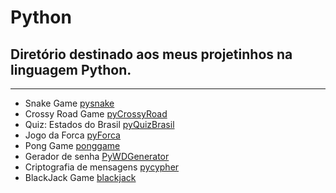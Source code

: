 # Python

## Diretório destinado aos meus projetinhos na linguagem Python.

---

* Snake Game [pysnake](https://github.com/danielns-op/Python/tree/main/pysnake)
* Crossy Road Game [pyCrossyRoad](https://github.com/danielns-op/Python/tree/main/pyCrossyRoad)
* Quiz: Estados do Brasil [pyQuizBrasil](https://github.com/danielns-op/Python/tree/main/pyQuizBrasil)
* Jogo da Forca [pyForca](https://github.com/danielns-op/Python/tree/main/Pyforca)
* Pong Game [ponggame](https://github.com/danielns-op/Python/tree/main/ponggame)
* Gerador de senha [PyWDGenerator](https://github.com/danielns-op/pywdgenerator)
* Criptografia de mensagens [pycypher](https://github.com/danielns-op/Python/tree/main/pycypher)
* BlackJack Game [blackjack](https://github.com/danielns-op/Python/tree/main/blackjack)

